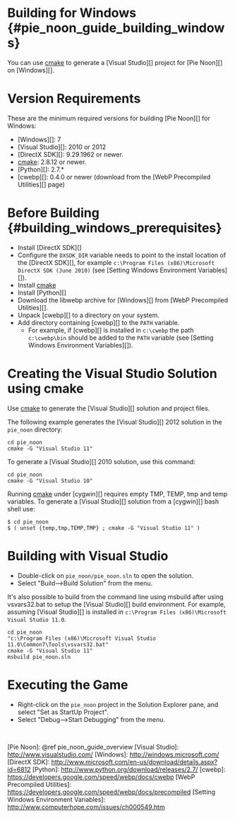 Building for Windows    {#pie_noon_guide_building_windows}
====================

You can use [cmake][] to generate a [Visual Studio][] project for
[Pie Noon][] on
[Windows][].

# Version Requirements

These are the minimum required versions for building [Pie Noon][] for Windows:

-   [Windows][]: 7
-   [Visual Studio][]: 2010 or 2012
-   [DirectX SDK][]: 9.29.1962 or newer.
-   [cmake][]: 2.8.12 or newer.
-   [Python][]: 2.7.*
-   [cwebp][]: 0.4.0 or newer (download from the
    [WebP Precompiled Utilities][] page)

# Before Building    {#building_windows_prerequisites}

-   Install [DirectX SDK][]
-   Configure the `DXSDK_DIR` variable needs to point to the install location
    of the [DirectX SDK][], for example
    `c:\Program Files (x86)\Microsoft DirectX SDK (June 2010)`
    (see [Setting Windows Environment Variables][]).
-   Install [cmake][]
-   Install [Python][]
-   Download the libwebp archive for [Windows][] from
    [WebP Precompiled Utilities][].
-   Unpack [cwebp][] to a directory on your system.
-   Add directory containing [cwebp][] to the `PATH` variable.
    -   For example, if [cwebp][] is installed in `c:\cwebp` the
        path `c:\cwebp\bin` should be added to the `PATH` variable
        (see [Setting Windows Environment Variables][]).

# Creating the Visual Studio Solution using cmake

Use [cmake][] to generate the [Visual Studio][] solution and project files.

The following example generates the [Visual Studio][] 2012 solution in the
`pie_noon` directory:

    cd pie_noon
    cmake -G "Visual Studio 11"

To generate a [Visual Studio][] 2010 solution, use this command:

    cd pie_noon
    cmake -G "Visual Studio 10"

Running [cmake][] under [cygwin][] requires empty TMP, TEMP, tmp and temp
variables.  To generate a [Visual Studio][] solution from a [cygwin][]
bash shell use:

    $ cd pie_noon
    $ ( unset {temp,tmp,TEMP,TMP} ; cmake -G "Visual Studio 11" )

# Building with Visual Studio

-   Double-click on `pie_noon/pie_noon.sln` to open the solution.
-   Select "Build-->Build Solution" from the menu.

It's also possible to build from the command line using msbuild after using
vsvars32.bat to setup the [Visual Studio][] build environment.  For example,
assuming [Visual Studio][] is installed in
`c:\Program Files (x86)\Microsoft Visual Studio 11.0`.

    cd pie_noon
    "c:\Program Files (x86)\Microsoft Visual Studio 11.0\Common7\Tools\vsvars32.bat"
    cmake -G "Visual Studio 11"
    msbuild pie_noon.sln

# Executing the Game

-   Right-click on the `pie_noon` project in the Solution Explorer
    pane, and select "Set as StartUp Project".
-   Select "Debug-->Start Debugging" from the menu.

<br>

  [CMake]: http://www.cmake.org
  [Pie Noon]: @ref pie_noon_guide_overview
  [Visual Studio]: http://www.visualstudio.com/
  [Windows]: http://windows.microsoft.com/
  [DirectX SDK]: http://www.microsoft.com/en-us/download/details.aspx?id=6812
  [Python]: http://www.python.org/download/releases/2.7/
  [cwebp]: https://developers.google.com/speed/webp/docs/cwebp
  [WebP Precompiled Utilities]: https://developers.google.com/speed/webp/docs/precompiled
  [Setting Windows Environment Variables]: http://www.computerhope.com/issues/ch000549.htm
